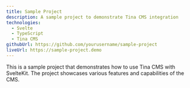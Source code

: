 ```yaml
---
title: Sample Project
description: A sample project to demonstrate Tina CMS integration
technologies:
  - Svelte
  - TypeScript
  - Tina CMS
githubUrl: https://github.com/yourusername/sample-project
liveUrl: https://sample-project.demo
---
```


This is a sample project that demonstrates how to use Tina CMS with SvelteKit. The project showcases various features and capabilities of the CMS.